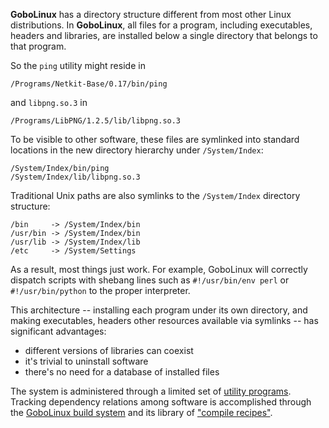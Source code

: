 **GoboLinux** has a directory structure different from most other
Linux distributions. In **GoboLinux**, all files for a program, including
executables, headers and libraries, are installed below a single
directory that belongs to that program.

So the `ping` utility might reside in
      
    /Programs/Netkit-Base/0.17/bin/ping  

and `libpng.so.3` in

    /Programs/LibPNG/1.2.5/lib/libpng.so.3  

To be visible to other software, these files are symlinked into standard
locations in the new directory hierarchy under `/System/Index`:
      
    /System/Index/bin/ping  
    /System/Index/lib/libpng.so.3  

Traditional Unix paths are also symlinks to the `/System/Index`
directory structure:
      
    /bin     -> /System/Index/bin  
    /usr/bin -> /System/Index/bin  
    /usr/lib -> /System/Index/lib  
    /etc     -> /System/Settings

As a result, most things just work. For example, GoboLinux will
correctly dispatch scripts with shebang lines such as
`#!/usr/bin/env perl` or `#!/usr/bin/python` to the proper
interpreter.

This architecture -- installing each program under its own directory,
and making executables, headers other resources available via symlinks
-- has significant advantages:

-   different versions of libraries can coexist
-   it's trivial to uninstall software
-   there's no need for a database of installed files

The system is administered through a limited set of
[utility programs](GoboLinux-Command-Reference).
Tracking dependency relations among software is accomplished
through the [GoboLinux build system](Compiling-from-source)
and its library of ["compile recipes"](Recipe).
